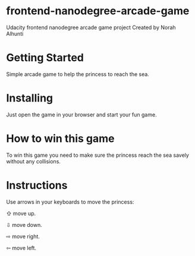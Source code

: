 # frontend-nanodegree-arcade-game
Udacity frontend nanodegree arcade game project
Created by Norah Alhunti


# Getting Started
Simple arcade game to help the princess to reach the sea.


# Installing
Just open the game in your browser and start your fun game.


# How to win this game
To win this game you need to make sure the princess reach the sea savely without any
collisions.


# Instructions
Use arrows in your keyboards to move the princess:

⇧ move up.

⇩ move down.

⇨ move right.

⇦ move left.

